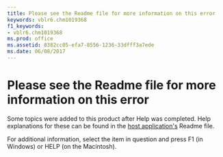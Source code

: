 ```yaml
---
title: Please see the Readme file for more information on this error
keywords: vblr6.chm1019368
f1_keywords:
- vblr6.chm1019368
ms.prod: office
ms.assetid: 8382cc05-efa7-8556-1236-33dfff3a7ede
ms.date: 06/08/2017
---
```



# Please see the Readme file for more information on this error

Some topics were added to this product after Help was completed. Help explanations for these can be found in the [host application's](vbe-glossary.md) Readme file.

For additional information, select the item in question and press F1 (in Windows) or HELP (on the Macintosh).

